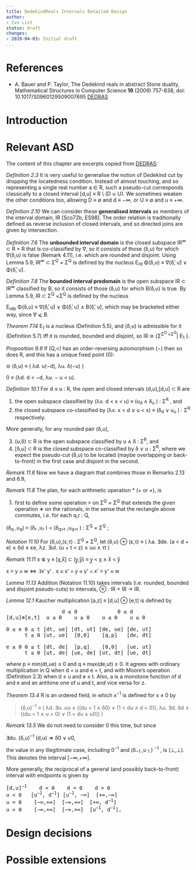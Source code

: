 ```yaml
---
title: DedekindReals Intervals Detailed Design
author:
- Ivo List
status: Draft
changes:
- 2019-04-03: Initial draft
...
```


# References

-  A. Bauer and P. Taylor, The Dedekind reals in abstract Stone duality,
  Mathematical Structures in Computer Science **19** (2009) 757-838, doi: 10.1017/S0960129509007695 [DEDRAS]

[DEDRAS]: http://paultaylor.eu/ASD/dedras/


# Introduction

# Relevant ASD

The content of this chapter are excerpts copied from [DEDRAS]:

*Definition 2.3* It is very useful to generalise the notion of Dedekind cut by dropping the locatedness condition.
Instead of almost touching, and so representing a single real number a ∈ R, such
a pseudo-cut corresponds classically to a closed interval [d,u] ≡ R \ (D ∪ U). We sometimes
weaken the other conditions too, allowing D ≡ ∅ and d ≡ −∞, or U ≡ ∅ and u ≡ +∞.

*Definition 2.10* We can consider these **generalised intervals** as members of the interval domain, IR [Sco72b, ES98].
The order relation is traditionally defined as reverse inclusion of closed intervals,
and so directed joins are given by intersection.

*Definition 7.6* The **unbounded interval domain** is the closed subspace IR<sup>∞</sup> ⊂ R × R that is
co-classified by ∇, so it consists of those (δ,υ) for which ∇(δ,υ) is false (Remark 4.11), i.e. which
are rounded and disjoint. Using Lemma 5.9, IR<sup>∞</sup> ⊂ Σ<sup>Q</sup> × Σ<sup>Q</sup> is defined by the nucleus
E<sub>rd</sub> Φ(δ,υ) ≡ ∇(δ&#770;, υ&#780;) ∨ Φ(δ&#770;, υ&#780;).

*Definition 7.8* The **bounded interval predomain** is the open subspace IR ⊂ IR<sup>∞</sup> classified by
B, so it consists of those (δ,υ) for which B(δ,υ) is true. By Lemma 5.9, IR ⊂ Σ<sup>Q</sup> ×Σ<sup>Q</sup> is defined
by the nucleus

E<sub>rdb</sub> Φ(δ,υ) ≡ ∇(δ&#770;, υ&#780;) ∨ Φ(δ&#770;, υ&#780;) ∧ B(δ&#770;, υ&#780;),
which may be bracketed either way, since ∇ ⩽ B.

*Theorem 7.14* E<sub>1</sub> is a nucleus (Definition 5.5), and (δ,υ) is admissible for it (Definition 5.7) iff
it is rounded, bounded and disjoint, so IR ≅    {Σ<sup>Σ<sup>Q</sup> ×Σ<sup>Q</sup></sup>| E<sub>1</sub> }.


*Proposition 9.9* If (Q,<) has an order-reversing automorphism (−) then so does R, and this
has a unique fixed point (0):

⊝ (δ,υ) ≡ ( λd. υ(−d), λu. δ(−u) )

0 ≡ (λd. d < −d, λu. − u < u).


*Definition 10.1* For d ≤ u : R, the open and closed intervals (d,u),[d,u] ⊂ R are

  1. the open subspace classified by (λx. d < x < u) ≡ (υ<sub>d</sub> ∧ δ<sub>u</sub> ) : Σ<sup>R</sup> , and
  2. the closed subspace co-classified by (λx. x < d ∨ u < x) ≡ (δ<sub>d</sub> ∨ υ<sub>u</sub> ) : Σ<sup>R</sup> respectively.

  More generally, for any rounded pair (δ,υ),

  3. (υ,δ) ⊂ R is the open subspace classified by υ ∧ δ : Σ<sup>R</sup>, and
  4. [δ,υ] ⊂ R is the closed subspace co-classified by δ ∨ υ : Σ<sup>R</sup>,
where we expect the pseudo-cut (δ,υ) to be located (maybe overlapping or back-to-front) in the
first case and disjoint in the second.

*Remark 11.6* Now we have a diagram that combines those in Remarks 2.13 and 6.9,

*Remark 11.8* The plan, for each arithmetic operation * (+ or ×), is

  1. first to define some operation ⍟ on Σ<sup>Q</sup> × Σ<sup>Q</sup> that extends the given operation ∗ on the
   rationals, in the sense that the rectangle above commutes, i.e. for each q,r : Q,
   
   (δ<sub>q</sub> ,υ<sub>q</sub>) ⍟ (δ<sub>r</sub> ,υ<sub>r</sub> ) = (δ<sub>q⍟r</sub> ,υ<sub>q⍟r</sub> ) : Σ<sup>Q</sup> × Σ<sup>Q</sup> ;

*Notation 11.10* For (δ,υ),(ε,τ) : Σ<sup>Q</sup> × Σ<sup>Q</sup>, let
(δ,υ) ⊕ (ε,τ) ≡ ( λa. ∃de. (a < d + e) ∧ δd ∧ εe, λz. ∃ut. (u + t < z) ∧ υu ∧ τt )

*Remark 11.11*
x ⋐ y ≡ [x&#818;,x&#773;] ⊂ (y&#818;,y&#773;) ≡ y&#818; < x&#818; ∧  x&#773;  < y&#773;

x ⍟ y ⋐  w ⇔  ∃x' y' . x ⋐ x' ∧ y ⋐ y' ∧ x' ⍟  y' ⋐  w

*Lemma 11.13* Addition (Notation 11.10) takes intervals (i.e. rounded, bounded and disjoint
pseudo-cuts) to intervals, ⊕ : IR × IR → IR.

*Lemma 12.1* Kaucher multiplication [a,z] ≡ [d,u] ⊗ [e,t] is defined by

<pre>
                  d ≤ 0             0 ≤ d  
[d,u]⊗[e,t]  u ≤ 0    u ≥ 0    u ≤ 0    u ≥ 0  
        
0 ≤ e 0 ≤ t [dt, ue] [dt, ut] [de, ue] [de, ut] 
      t ≤ 0 [ut, ue]  [0,0]    [q,p]   [de, dt]  
        
e ≤ 0 0 ≤ t [dt, de]  [p,q]    [0,0]   [ue, ut] 
      t ≤ 0 [ut, de] [ue, de] [ut, dt] [ue, dt]
</pre>

where p ≡ min(dt,ue) ≤ 0 and q ≡ max(de,ut) ≥ 0. It agrees with ordinary multiplication in Q
when d = u and e = t, and with Moore’s operation (Definition 2.3) when d ≤ u and e ≤ t. Also,
a is a monotone function of d and e and an antitone one of u and t, and vice versa for z. 

*Theorem 13.4* R is an ordered field, in which x<sup>−1</sup> is defined for x ≠ 0 by

>  (δ,υ)<sup>−1</sup> ≡
>    ( λd. ∃u. υu ∧ ((du < 1 ∧ δ0) ∨ (1 < du ∧ d < 0)),
>      λu. ∃d. δd ∧ ((du < 1 ∧ u > 0) ∨ (1 < du ∧ υ0)) ) 


*Remark 13.5* We do not need to consider 0 this time, but since

   ∃du. (δ,υ)<sup>−1</sup> (d,u) ⇒ δ0 ∨ υ0,

the value in any illegitimate case, including 0<sup>−1</sup> and (δ<sub>−1</sub> ,υ <sub>1</sub> ) <sup>−1</sup> , is (⊥,⊥).
This denotes the interval [−∞,+∞].

More generally, the reciprocal of a general (and possibly back-to-front) interval with endpoints
is given by

<pre>
[d,u]<sup>−1</sup>    d < 0    d = 0    d > 0
u < 0   [u<sup>−1</sup>, d<sup>−1</sup>] [u<sup>−1</sup>, −∞]  [+∞,−∞]
u = 0    [−∞,+∞]  [−∞,+∞]  [+∞, d<sup>−1</sup>]
u > 0    [−∞,+∞]  [−∞,+∞]  [u<sup>−1</sup>, d<sup>−1</sup>],
</pre>

# Design decisions

# Possible extensions


